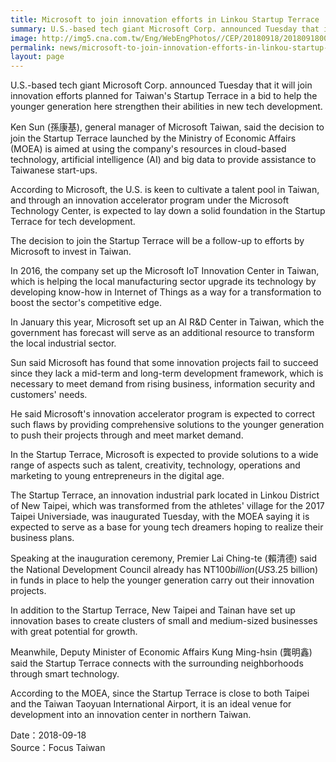 ```yaml
---
title: Microsoft to join innovation efforts in Linkou Startup Terrace
summary: U.S.-based tech giant Microsoft Corp. announced Tuesday that it will join innovation efforts planned for Taiwan's Startup Terrace in a bid to help the younger generation here strengthen their abilities in new tech development.
image: http://img5.cna.com.tw/Eng/WebEngPhotos//CEP/20180918/201809180023t0001.jpg
permalink: news/microsoft-to-join-innovation-efforts-in-linkou-startup-terrace/
layout: page
---
```

U.S.-based tech giant Microsoft Corp. announced Tuesday that it will join innovation efforts planned for Taiwan's Startup Terrace in a bid to help the younger generation here strengthen their abilities in new tech development.

Ken Sun (孫康基), general manager of Microsoft Taiwan, said the decision to join the Startup Terrace launched by the Ministry of Economic Affairs (MOEA) is aimed at using the company's resources in cloud-based technology, artificial intelligence (AI) and big data to provide assistance to Taiwanese start-ups.

According to Microsoft, the U.S. is keen to cultivate a talent pool in Taiwan, and through an innovation accelerator program under the Microsoft Technology Center, is expected to lay down a solid foundation in the Startup Terrace for tech development.

The decision to join the Startup Terrace will be a follow-up to efforts by Microsoft to invest in Taiwan.

In 2016, the company set up the Microsoft IoT Innovation Center in Taiwan, which is helping the local manufacturing sector upgrade its technology by developing know-how in Internet of Things as a way for a transformation to boost the sector's competitive edge.

In January this year, Microsoft set up an AI R&D Center in Taiwan, which the government has forecast will serve as an additional resource to transform the local industrial sector.

Sun said Microsoft has found that some innovation projects fail to succeed since they lack a mid-term and long-term development framework, which is necessary to meet demand from rising business, information security and customers' needs.

He said Microsoft's innovation accelerator program is expected to correct such flaws by providing comprehensive solutions to the younger generation to push their projects through and meet market demand.

In the Startup Terrace, Microsoft is expected to provide solutions to a wide range of aspects such as talent, creativity, technology, operations and marketing to young entrepreneurs in the digital age.

The Startup Terrace, an innovation industrial park located in Linkou District of New Taipei, which was transformed from the athletes' village for the 2017 Taipei Universiade, was inaugurated Tuesday, with the MOEA saying it is expected to serve as a base for young tech dreamers hoping to realize their business plans.

Speaking at the inauguration ceremony, Premier Lai Ching-te (賴清德) said the National Development Council already has NT$100 billion (US$3.25 billion) in funds in place to help the younger generation carry out their innovation projects.

In addition to the Startup Terrace, New Taipei and Tainan have set up innovation bases to create clusters of small and medium-sized businesses with great potential for growth.

Meanwhile, Deputy Minister of Economic Affairs Kung Ming-hsin (龔明鑫) said the Startup Terrace connects with the surrounding neighborhoods through smart technology.

According to the MOEA, since the Startup Terrace is close to both Taipei and the Taiwan Taoyuan International Airport, it is an ideal venue for development into an innovation center in northern Taiwan. 

Date：2018-09-18
<br/>
Source：Focus Taiwan
